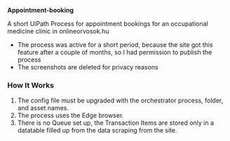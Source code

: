 **Appointment-booking**

A short UiPath Process for appointment bookings for an occupational medicine clinic in  onlineorvosok.hu

* The process was active for a short period, because the site got this feature after a couple of months, so I had permission to publish the process
* The screenshots are deleted for privacy reasons


### How It Works ###

1. The config file must be upgraded with the orchestrator process, folder, and asset names.
2. The process uses the Edge browser.
3. There is no Queue set up, the Transaction Items are stored only in a datatable filled up from the data scraping from the site.


